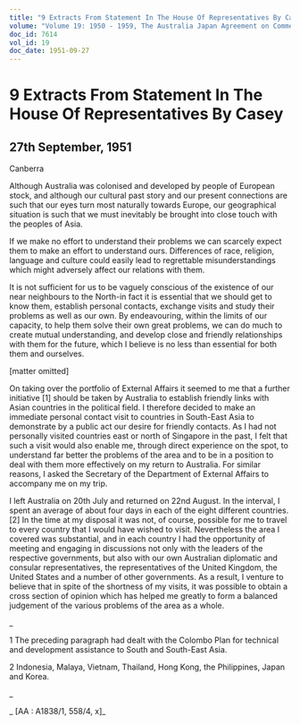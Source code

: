 ```yaml
---
title: "9 Extracts From Statement In The House Of Representatives By Casey"
volume: "Volume 19: 1950 - 1959, The Australia Japan Agreement on Commerce"
doc_id: 7614
vol_id: 19
doc_date: 1951-09-27
---
```


# 9 Extracts From Statement In The House Of Representatives By Casey

## 27th September, 1951

Canberra

Although Australia was colonised and developed by people of European stock, and although our cultural past story and our present connections are such that our eyes turn most naturally towards Europe, our geographical situation is such that we must inevitably be brought into close touch with the peoples of Asia.

If we make no effort to understand their problems we can scarcely expect them to make an effort to understand ours. Differences of race, religion, language and culture could easily lead to regrettable misunderstandings which might adversely affect our relations with them.

It is not sufficient for us to be vaguely conscious of the existence of our near neighbours to the North-in fact it is essential that we should get to know them, establish personal contacts, exchange visits and study their problems as well as our own. By endeavouring, within the limits of our capacity, to help them solve their own great problems, we can do much to create mutual understanding, and develop close and friendly relationships with them for the future, which I believe is no less than essential for both them and ourselves.

[matter omitted]

On taking over the portfolio of External Affairs it seemed to me that a further initiative [1] should be taken by Australia to establish friendly links with Asian countries in the political field. I therefore decided to make an immediate personal contact visit to countries in South-East Asia to demonstrate by a public act our desire for friendly contacts. As I had not personally visited countries east or north of Singapore in the past, I felt that such a visit would also enable me, through direct experience on the spot, to understand far better the problems of the area and to be in a position to deal with them more effectively on my return to Australia. For similar reasons, I asked the Secretary of the Department of External Affairs to accompany me on my trip.

I left Australia on 20th July and returned on 22nd August. In the interval, I spent an average of about four days in each of the eight different countries. [2] In the time at my disposal it was not, of course, possible for me to travel to every country that I would have wished to visit. Nevertheless the area I covered was substantial, and in each country I had the opportunity of meeting and engaging in discussions not only with the leaders of the respective governments, but also with our own Australian diplomatic and consular representatives, the representatives of the United Kingdom, the United States and a number of other governments. As a result, I venture to believe that in spite of the shortness of my visits, it was possible to obtain a cross section of opinion which has helped me greatly to form a balanced judgement of the various problems of the area as a whole.

_

1 The preceding paragraph had dealt with the Colombo Plan for technical and development assistance to South and South-East Asia.

2 Indonesia, Malaya, Vietnam, Thailand, Hong Kong, the Philippines, Japan and Korea.

_

_ [AA : A1838/1, 558/4, x]_
